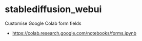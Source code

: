 # stablediffusion_webui

Customise Google Colab form fields
- https://colab.research.google.com/notebooks/forms.ipynb